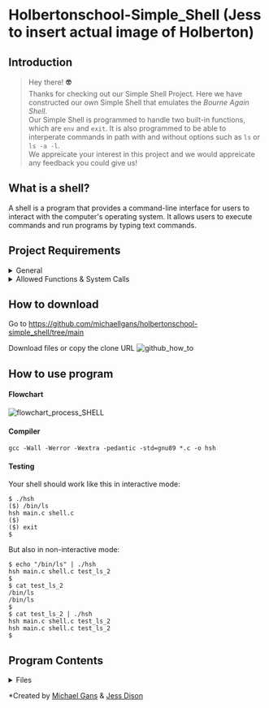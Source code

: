 # Holbertonschool-Simple_Shell (Jess to insert actual image of Holberton)

## Introduction
> Hey there! :alien:<br>
Thanks for checking out our Simple Shell Project. Here we have constructed our own Simple Shell that emulates the _Bourne Again Shell_.<br>
Our Simple Shell is programmed to handle two built-in functions, which are `env` and `exit`. It is also programmed to be able to interperate commands in path with and without options such as `ls` or  `ls -a -l`.<br>
We appreicate your interest in this project and we would appreicate any feedback you could give us!

## What is a shell?
A shell is a program that provides a command-line interface for users to interact with the computer's operating system. It allows users to execute commands and run programs by typing text commands.

## Project Requirements
<details>
<summary>General</summary>
<br>

- Allowed editors: vi, vim, emacs
- All your files will be compiled on Ubuntu 20.04 LTS using gcc, using the option
- Wall -Werror -Wextra -pedantic -std=gnu89
- All your files should end with a new line
- A README.md file, at the root of the folder of the project is mandatory
- Your code should use the Betty style. It will be checked using betty-style.pl and betty-doc.pl
- Your shell should not have any memory leaks
- No more than 5 functions per file
- All your header files should be include guarded
- Use system calls only when you need to (why?)
</details>

<details>
<summary>Allowed Functions & System Calls</summary>
<br>

- all functions from strings.h
- access (man 2 access)
- chdir (man 2 chdir)
- close (man 2 close)
- closedir (man 3 closedir)
- execve (man 2 execve)
- exit (man 3 exit)
- _exit (man 2 _exit)
- fflush (man 3 fflush)
- fork (man 2 fork)
- free (man 3 free)
- getcwd (man 3 getcwd)
- getline (man 3 getline)
- getpid (man 2 getpid)
- isatty (man 3 isatty)
- kill (man 2 kill)
- malloc (man 3 malloc)
- open (man 2 open)
- opendir (man 3 opendir)
- perror (man 3 perror)
- printf (man 3 printf)
- fprintf (man 3 fprintf)
- vfprintf (man 3 vfprintf)
- sprintf (man 3 sprintf)
- putchar (man 3 putchar)
- read (man 2 read)
- readdir (man 3 readdir)
- signal (man 2 signal)
- stat (__xstat) (man 2 stat)
- lstat (__lxstat) (man 2 lstat)
- fstat (__fxstat) (man 2 fstat)
- strtok (man 3 strtok)
- wait (man 2 wait)
- waitpid (man 2 waitpid)
- wait3 (man 2 wait3)
- wait4 (man 2 wait4)
- write (man 2 write)
</details>

## How to download
Go to https://github.com/michaellgans/holbertonschool-simple_shell/tree/main

Download files or copy the clone URL
![github_how_to](https://github.com/michaellgans/holbertonschool-simple_shell/assets/126801159/2000dcfb-498b-4f79-81d5-a048fca9bd57)

## How to use program
#### Flowchart
![flowchart_process_SHELL](https://github.com/michaellgans/holbertonschool-simple_shell/assets/126801159/bb039cd2-ec91-4f56-b79c-be9333d1ca32)

#### Compiler
```
gcc -Wall -Werror -Wextra -pedantic -std=gnu89 *.c -o hsh
```
#### Testing
Your shell should work like this in interactive mode:
```
$ ./hsh
($) /bin/ls
hsh main.c shell.c
($)
($) exit
$
```
But also in non-interactive mode:
```
$ echo "/bin/ls" | ./hsh
hsh main.c shell.c test_ls_2
$
$ cat test_ls_2
/bin/ls
/bin/ls
$
$ cat test_ls_2 | ./hsh
hsh main.c shell.c test_ls_2
hsh main.c shell.c test_ls_2
$
```
## Program Contents
<details>
<summary>Files</summary></summary>
<br>

  File|Prototype|Description|
|----------|----------|-----------|
|[simple_shell.c](https://github.com/michaellgans/holbertonschool-simple_shell/blob/main/README.md)|`int main(int argc, char **argv, char **env)`|Main function/Source code
|[main.h](https://github.com/michaellgans/holbertonschool-simple_shell/blob/main/main.h)|Includes libraries, macros, and prototypes|Header file that provides futher instructions for program|
|[tokenize.c](https://github.com/michaellgans/holbertonschool-simple_shell/blob/main/tokenize.c)|`char **tokenize(char *string, char *delimiters, char **tokens_array)`|To break down input into smaller bits
|[find_path.c](https://github.com/michaellgans/holbertonschool-simple_shell/blob/main/find_path.c)|`int find_path(char **path_array, char **args_array)`|Finds the direction that program needs to go|
|[execute_program.c](https://github.com/michaellgans/holbertonschool-simple_shell/blob/main/execute_program.c)|`int execute_program(char *op_path, char **string_array)`|Executes a copy of the process|
|[free_helper.c](https://github.com/michaellgans/holbertonschool-simple_shell/blob/main/free_helper.c)|`void free_string_array(char **array)`|Function that is responsible for freeing memory|
</details>

*Created by [Michael Gans](https://github.com/michaellgans) & [Jess Dison](https://github.com/jessasesh)

